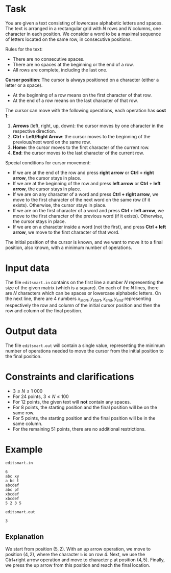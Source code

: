 
# Task

You are given a text consisting of lowercase alphabetic letters and spaces. The text is arranged in a rectangular grid with $N$ rows and $N$ columns, one character in each position. We consider a word to be a maximal sequence of letters located on the same row, in consecutive positions.

Rules for the text:
- There are no consecutive spaces.
- There are no spaces at the beginning or the end of a row.
- All rows are complete, including the last one.

**Cursor position**: The cursor is always positioned on a character (either a letter or a space).
- At the beginning of a row means on the first character of that row.
- At the end of a row means on the last character of that row.

The cursor can move with the following operations, each operation has **cost 1**:
1. **Arrows** (left, right, up, down): the cursor moves by one character in the respective direction.
2. **Ctrl + Left/Right Arrow**: the cursor moves to the beginning of the previous/next word on the same row.
3. **Home**: the cursor moves to the first character of the current row.
4. **End**: the cursor moves to the last character of the current row.

Special conditions for cursor movement:
- If we are at the end of the row and press **right arrow** or **Ctrl + right arrow**, the cursor stays in place.
- If we are at the beginning of the row and press **left arrow** or **Ctrl + left arrow**, the cursor stays in place.
- If we are on any character of a word and press **Ctrl + right arrow**, we move to the first character of the next word on the same row (if it exists). Otherwise, the cursor stays in place.
- If we are on the first character of a word and press **Ctrl + left arrow**, we move to the first character of the previous word (if it exists). Otherwise, the cursor stays in place.
- If we are on a character inside a word (not the first), and press **Ctrl + left arrow**, we move to the first character of that word.

The initial position of the cursor is known, and we want to move it to a final position, also known, with a minimum number of operations.

# Input data
The file `editsmart.in` contains on the first line a number $N$ representing the size of the given matrix (which is a square). On each of the $N$ lines, there are $N$ characters which can be spaces or lowercase alphabetic letters. On the next line, there are $4$ numbers $x_{start}, y_{start}, x_{end}, y_{end}$ representing respectively the row and column of the initial cursor position and then the row and column of the final position.

# Output data
The file `editsmart.out` will contain a single value, representing the minimum number of operations needed to move the cursor from the initial position to the final position.

# Constraints and clarifications

* $3 \leq N \leq 1 \ 000$
* For $24$ points, $3 \leq N \leq 100$
* For $12$ points, the given text will **not** contain any spaces.
* For $8$ points, the starting position and the final position will be on the same row.
* For $5$ points, the starting position and the final position will be in the same column.
* For the remaining $51$ points, there are no additional restrictions.

# Example

`editsmart.in`
```
6
abc xy
a bc t
abcdef
abc pf
xbcdef
xbcdef
5 2 3 5
```

`editsmart.out`
```
3
```

## Explanation

We start from position $(5, 2)$. With an up arrow operation, we move to position $(4, 2)$, where the character `b` is on row $4$. Next, we use the Ctrl+right arrow operation and move to character `p` at position $(4, 5)$. Finally, we press the up arrow from this position and reach the final location.
```
